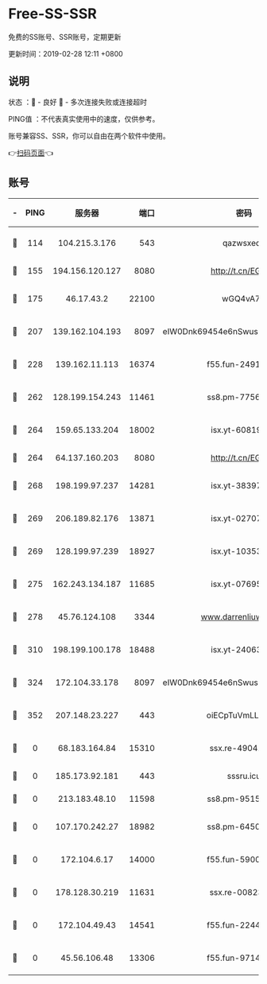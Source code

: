 # Free-SS-SSR

免费的SS账号、SSR账号，定期更新

更新时间：2019-02-28 12:11 +0800

## 说明

状态     ：🙂 - 良好 🙁 - 多次连接失败或连接超时

PING值   ：不代表真实使用中的速度，仅供参考。

账号兼容SS、SSR，你可以自由在两个软件中使用。

👉[扫码页面](https://liesauer.github.io/free-ss-ssr.github.io/)👈

## 账号

|-|PING|服务器|端口|密码|加密方式|区域|
|:----:|:----:|:-----:|-----:|:----:|:----:|:----:|
|🙂|114|104.215.3.176|543|qazwsxedc|aes-256-gcm|JP|
|🙂|155|194.156.120.127|8080|http://t.cn/EGJIyrl|rc4-md5|RU|
|🙂|175|46.17.43.2|22100|wGQ4vA7D|aes-256-gcm|RU|
|🙂|207|139.162.104.193|8097|eIW0Dnk69454e6nSwuspv9DmS201tQ0D|aes-256-cfb|JP|
|🙂|228|139.162.11.113|16374|f55.fun-24912847|aes-256-cfb|SG|
|🙂|262|128.199.154.243|11461|ss8.pm-77562719|aes-256-cfb|SG|
|🙂|264|159.65.133.204|18002|isx.yt-60819860|aes-256-cfb|SG|
|🙂|264|64.137.160.203|8080|http://t.cn/EGJIyrl|rc4-md5|CA|
|🙂|268|198.199.97.237|14281|isx.yt-38397768|aes-256-cfb|US|
|🙂|269|206.189.82.176|13871|isx.yt-02707715|aes-256-cfb|SG|
|🙂|269|128.199.97.239|18927|isx.yt-10353502|aes-256-cfb|SG|
|🙂|275|162.243.134.187|11685|isx.yt-07695613|aes-256-cfb|US|
|🙂|278|45.76.124.108|3344|www.darrenliuwei.com|aes-256-cfb|AU|
|🙂|310|198.199.100.178|18488|isx.yt-24063194|aes-256-cfb|US|
|🙂|324|172.104.33.178|8097|eIW0Dnk69454e6nSwuspv9DmS201tQ0D|aes-256-cfb|SG|
|🙂|352|207.148.23.227|443|oiECpTuVmLLxk4Ts|aes-256-cfb|US|
|🙁|0|68.183.164.84|15310|ssx.re-49041728|aes-256-cfb|US|
|🙁|0|185.173.92.181|443|sssru.icu|rc4-md5|RU|
|🙁|0|213.183.48.10|11598|ss8.pm-95154915|rc4-md5|RU|
|🙁|0|107.170.242.27|18982|ss8.pm-64506903|aes-256-cfb|US|
|🙁|0|172.104.6.17|14000|f55.fun-59001894|aes-256-cfb|US|
|🙁|0|178.128.30.219|11631|ssx.re-00823232|aes-256-cfb|SG|
|🙁|0|172.104.49.43|14541|f55.fun-22444869|aes-256-cfb|SG|
|🙁|0|45.56.106.48|13306|f55.fun-97149903|aes-256-cfb|US|
